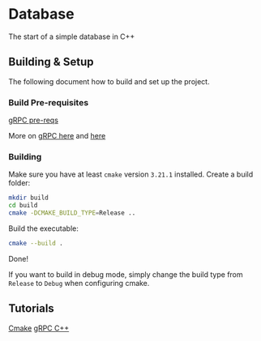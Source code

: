 # Database

The start of a simple database in C++

## Building & Setup

The following document how to build and set up the project.

### Build Pre-requisites

[gRPC pre-reqs](https://github.com/grpc/grpc/blob/master/BUILDING.md#pre-requisites)

More on [gRPC here](https://github.com/grpc/grpc/tree/master/src/cpp#to-start-using-grpc-c) and [here](https://grpc.io/docs/languages/cpp/quickstart/)

### Building

Make sure you have at least `cmake` version `3.21.1` installed. Create a build folder:

```bash
mkdir build
cd build
cmake -DCMAKE_BUILD_TYPE=Release ..
```

Build the executable:

```bash
cmake --build .
```

Done!

If you want to build in debug mode, simply change the build type
from `Release` to `Debug` when configuring cmake.

## Tutorials

[Cmake](https://cmake.org/cmake/help/latest/guide/tutorial/A%20Basic%20Starting%20Point.html)
[gRPC C++](https://github.com/grpc/grpc/blob/v1.38.0/examples/cpp/route_guide/route_guide_client.cc)
